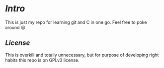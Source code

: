 # *Intro*

This is just my repo for learning git and C in one go. Feel free to poke around :smiley:


## *License*

This is overkill and totally unnecessary, but for purpose of developing right habits this repo is on GPLv3 license.
